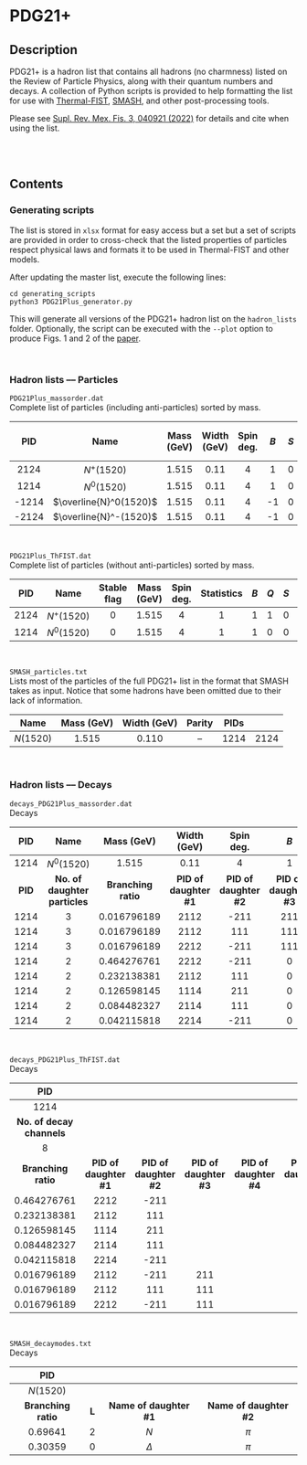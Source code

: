 # PDG21+
## Description
PDG21+ is a hadron list that contains all hadrons (no charmness) listed on the 
Review of Particle Physics, along with their quantum numbers and decays. A
collection of Python scripts is provided to help formatting the list for use
with [Thermal-FIST](https://github.com/vlvovch/Thermal-FIST),
[SMASH](https://github.com/smash-transport/smash), and other post-processing tools.

Please see [Supl. Rev. Mex. Fis. 3, 040921 (2022)](https://doi.org/10.31349/SuplRevMexFis.3.040921) for details and cite when using the list.

<br>
<br>

## Contents
### Generating scripts
The list is stored in `xlsx` format for easy access but a set but a set of
scripts are provided in order to cross-check that the listed properties of
particles respect physical laws and formats it to be used in Thermal-FIST and
other models.

After updating the master list, execute the following lines:
```shell
cd generating_scripts
python3 PDG21Plus_generator.py
```
This will generate all versions of the PDG21+ hadron list on the `hadron_lists`
folder. Optionally, the script can be executed with the `--plot` option to
produce Figs. 1 and 2 of the [paper](https://doi.org/10.31349/SuplRevMexFis.3.040921).

<br>

### Hadron lists –– Particles
`PDG21Plus_massorder.dat`\
Complete list of particles (including anti-particles) sorted by mass.
<font size="1">
<p align="center">

|  PID  |          Name          | Mass (GeV) | Width (GeV) | Spin deg. |  $B$  | $S$ | Charmness | Bottom no. | Isospin | $I_z$ | $Q$ | No. of decay channels |
|  :-:  | :--------------------: | :--------: | :---------: | :-------: |  :-:  |  -  | :-------: | :--------: | :-----: |  :-:  | :-: | :-------------------: |
|  2124 |      $N^+(1520)$       |   1.515    |    0.11     |     4     |   1   |  0  |     0     |     0      |   0.5   |  0.5  |  1  |           8           |
|  1214 |      $N^0(1520)$       |   1.515    |    0.11     |     4     |   1   |  0  |     0     |     0      |   0.5   | -0.5  |  0  |           8           |
| -1214 | $\overline{N}^0(1520)$ |   1.515    |    0.11     |     4     |  -1   |  0  |     0     |     0      |   0.5   |  0.5  |  0  |           8           |
| -2124 | $\overline{N}^-(1520)$ |   1.515    |    0.11     |     4     |  -1   |  0  |     0     |     0      |   0.5   | -0.5  | -1  |           8           |

</p>
</font>

<br>

`PDG21Plus_ThFIST.dat`\
Complete list of particles (without anti-particles) sorted by mass.
<font size="1">
<p align="center">

| PID  |    Name     | Stable flag | Mass (GeV) | Spin deg. | Statistics | $B$ | $Q$ | $S$ | Charmness | Absolute Strangeness | Absolute Charmness | Width (GeV) | Threshold (GeV) |
| :--: | :---------: | :---------: | :--------: | :-------: | :--------: |  -  |  -  |  -  | :-------: | :------------------: | :----------------: | :---------: | :-------------: |
| 2124 | $N^+(1520)$ |      0      |   1.515    |     4     |     1      |  1  |  1  |  0  |     0     |          0           |         0          |    0.11     |        0        |
| 1214 | $N^0(1520)$ |      0      |   1.515    |     4     |     1      |  1  |  0  |  0  |     0     |          0           |         0          |    0.11     |        0        |

</p>
</font>

<br>

`SMASH_particles.txt`\
Lists most of the particles of the full PDG21+ list in the format that SMASH
takes as input. Notice that some hadrons have been omitted due to their lack of
information.
<font size="1">
<p align="center">

|    Name   | Mass (GeV) | Width (GeV) | Parity | PIDs |      |
| :-------: | :--------: | :---------: | :----: | :--: | :--: |
| $N(1520)$ |   1.515    |    0.110    |   –    | 1214 | 2124 |

</p>
</font>

<br>

### Hadron lists –– Decays
`decays_PDG21Plus_massorder.dat`\
Decays
<font size="1">
<p align="center">

|  PID  |             Name            |      Mass (GeV)   |      Width (GeV)     |       Spin deg.      |          $B$         |          $S$         |       Charmness      | Bottom no. | Isospin | $I_z$ | $Q$ | # decay channels |
| :---: | :-------------------------: | :---------------: | :------------------: | :------------------: | :------------------: | :------------------: | :------------------: | :--------: | :-----: |  :-:  | :-: | :--------------: |
| 1214  |         $N^0(1520)$         |       1.515       |         0.11         |          4           |           1          |           0          |           0          |      0     |   0.5   | -0.5  |  0  |        8         |
|__PID__|__No. of daughter particles__|__Branching ratio__|__PID of daughter #1__|__PID of daughter #2__|__PID of daughter #3__|__PID of daughter #4__|__PID of daughter #5__|            |         |       |     |                  |
| 1214  |             3               |    0.016796189    |         2112         |        -211          |          211         |           0          |           0          |            |         |       |     |                  |
| 1214  |             3               |    0.016796189    |         2112         |         111          |          111         |           0          |           0          |            |         |       |     |                  |
| 1214  |             3               |    0.016796189    |         2212         |        -211          |          111         |           0          |           0          |            |         |       |     |                  |
| 1214  |             2               |    0.464276761    |         2212         |        -211          |           0          |           0          |           0          |            |         |       |     |                  |
| 1214  |             2               |    0.232138381    |         2112         |         111          |           0          |           0          |           0          |            |         |       |     |                  |
| 1214  |             2               |    0.126598145    |         1114         |         211          |           0          |           0          |           0          |            |         |       |     |                  |
| 1214  |             2               |    0.084482327    |         2114         |         111          |           0          |           0          |           0          |            |         |       |     |                  |
| 1214  |             2               |    0.042115818    |         2214         |        -211          |           0          |           0          |           0          |            |         |       |     |                  |

</p>
</font>

<br>

`decays_PDG21Plus_ThFIST.dat`\
Decays
<font size="1">
<p align="center">

|           PID           |                      |                      |                      |                      |                      |
| :---------------------: | :------------------: | :------------------: | :------------------: | :------------------: |:-------------------: |
|          1214           |                      |                      |                      |                      |                      |
|__No. of decay channels__|                      |                      |                      |                      |                      |
|            8            |                      |                      |                      |                      |                      |
|   __Branching ratio__   |__PID of daughter #1__|__PID of daughter #2__|__PID of daughter #3__|__PID of daughter #4__|__PID of daughter #5__|
|       0.464276761       |         2212         |         -211         |                      |                      |                      |
|       0.232138381       |         2112         |          111         |                      |                      |                      |
|       0.126598145       |         1114         |          211         |                      |                      |                      |
|       0.084482327       |         2114         |          111         |                      |                      |                      |
|       0.042115818       |         2214         |         -211         |                      |                      |                      |
|       0.016796189       |         2112         |         -211         |          211         |                      |                      |
|       0.016796189       |         2112         |          111         |          111         |                      |                      |
|       0.016796189       |         2212         |         -211         |          111         |                      |                      |

</p>
</font>

<br>

`SMASH_decaymodes.txt`\
Decays
<font size="1">
<p align="center">

|        PID        |     |                       |                       |
| :---------------: | :-: | :-------------------: | :-------------------: |
|     $N(1520)$     |     |                       |                       |
|__Branching ratio__|__L__|__Name of daughter #1__|__Name of daughter #2__|
|      0.69641      |  2  |          $N$          |         $\pi$         |
|      0.30359      |  0  |       $\Delta$        |         $\pi$         |

</p>
</font>